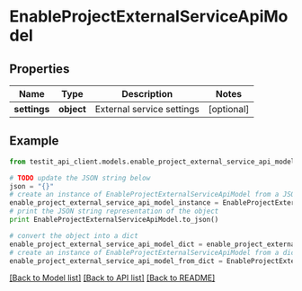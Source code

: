 # EnableProjectExternalServiceApiModel


## Properties
Name | Type | Description | Notes
------------ | ------------- | ------------- | -------------
**settings** | **object** | External service settings | [optional] 

## Example

```python
from testit_api_client.models.enable_project_external_service_api_model import EnableProjectExternalServiceApiModel

# TODO update the JSON string below
json = "{}"
# create an instance of EnableProjectExternalServiceApiModel from a JSON string
enable_project_external_service_api_model_instance = EnableProjectExternalServiceApiModel.from_json(json)
# print the JSON string representation of the object
print EnableProjectExternalServiceApiModel.to_json()

# convert the object into a dict
enable_project_external_service_api_model_dict = enable_project_external_service_api_model_instance.to_dict()
# create an instance of EnableProjectExternalServiceApiModel from a dict
enable_project_external_service_api_model_from_dict = EnableProjectExternalServiceApiModel.from_dict(enable_project_external_service_api_model_dict)
```
[[Back to Model list]](../README.md#documentation-for-models) [[Back to API list]](../README.md#documentation-for-api-endpoints) [[Back to README]](../README.md)



